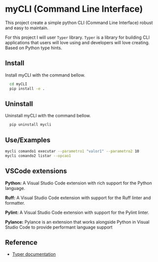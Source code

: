 # myCLI (Command Line Interface) 

This project create a simple python CLI (Command Line Interface) robust and easy to maintain.

For this project I will user `Typer` library. `Typer` is a library for building CLI applications that users will love using and developers will love creating. Based on Python type hints.

## Install
Install myCLI with the command bellow.

```bash
  cd myCLI
  pip install -e .
```

## Uninstall
Uninstall myCLI with the command bellow.

```bash
  pip uninstall mycli
```
    
## Use/Examples

```bash
mycli comando1 executar --parametro1 "valor1" --parametro2 10
mycli comando2 listar --opcao1
```

## VSCode extensions

**Python:** A Visual Studio Code extension with rich support for the Python language.

**Ruff:** A Visual Studio Code extension with support for the Ruff linter and formatter.

**Pylint:** A Visual Studio Code extension with support for the Pylint linter.

**Pylance:** Pylance is an extension that works alongside Python in Visual Studio Code to provide performant language support

## Reference

 - [Typer documentation]( https://typer.tiangolo.com)
